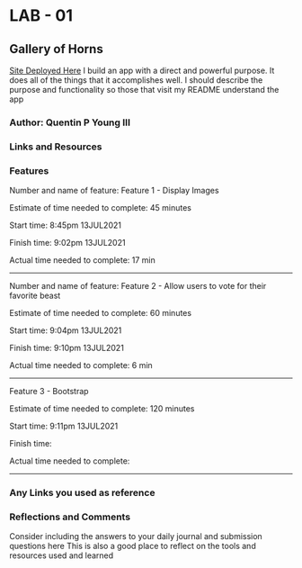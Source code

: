 # LAB - 01
## Gallery of Horns
[Site Deployed Here](https://infallible-einstein-4e0d5d.netlify.app/)
I build an app with a direct and powerful purpose. It does all of the things that it accomplishes well. I should describe the purpose and functionality so those that visit my README understand the app

### Author: Quentin P Young III

### Links and Resources

### Features
Number and name of feature: Feature 1 - Display Images

Estimate of time needed to complete: 45 minutes

Start time: 8:45pm 13JUL2021

Finish time: 9:02pm 13JUL2021

Actual time needed to complete: 17 min

---

Number and name of feature: Feature 2 - Allow users to vote for their favorite beast

Estimate of time needed to complete: 60 minutes

Start time: 9:04pm 13JUL2021

Finish time: 9:10pm 13JUL2021

Actual time needed to complete: 6 min

---

Feature 3 - Bootstrap

Estimate of time needed to complete: 120 minutes

Start time: 9:11pm 13JUL2021

Finish time: 

Actual time needed to complete: 

---

### Any Links you used as reference
### Reflections and Comments
Consider including the answers to your daily journal and submission questions here
This is also a good place to reflect on the tools and resources used and learned
